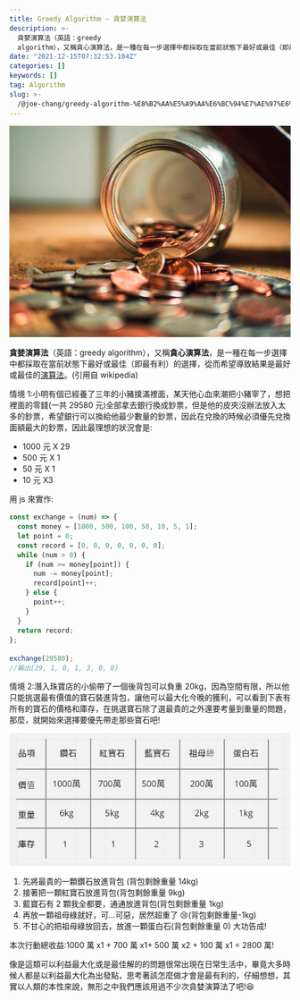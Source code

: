 ```yaml
---
title: Greedy Algorithm — 貪婪演算法
description: >-
  貪婪演算法（英語：greedy
  algorithm），又稱貪心演算法，是一種在每一步選擇中都採取在當前狀態下最好或最佳（即最有利）的選擇，從而希望導致結果是最好或最佳的演算法。(引用自wikipedia)
date: "2021-12-15T07:32:53.104Z"
categories: []
keywords: []
tag: Algorithm
slug: >-
  /@joe-chang/greedy-algorithm-%E8%B2%AA%E5%A9%AA%E6%BC%94%E7%AE%97%E6%B3%95-bf62d816b650
---
```


![](/img/1__KJEn3J7mgqHiu0sVC07__SA.jpeg)

**貪婪演算法**（英語：greedy algorithm），又稱**貪心演算法**，是一種在每一步選擇中都採取在當前狀態下最好或最佳（即最有利）的選擇，從而希望導致結果是最好或最佳的[演算法](https://zh.wikipedia.org/wiki/%E7%AE%97%E6%B3%95 "演算法")。(引用自 wikipedia)

情境 1:小明有個已經養了三年的小豬撲滿裡面，某天他心血來潮把小豬宰了，想把裡面的零錢(一共 29580 元)全部拿去銀行換成鈔票，但是他的皮夾沒辦法放入太多的鈔票，希望銀行可以換給他最少數量的鈔票，因此在兌換的時候必須優先兌換面額最大的鈔票，因此最理想的狀況會是:

- 1000 元 X 29
- 500 元 X 1
- 50 元 X 1
- 10 元 X3

用 js 來實作:

```javascript
const exchange = (num) => {
  const money = [1000, 500, 100, 50, 10, 5, 1];
  let point = 0;
  const record = [0, 0, 0, 0, 0, 0, 0];
  while (num > 0) {
    if (num >= money[point]) {
      num -= money[point];
      record[point]++;
    } else {
      point++;
    }
  }
  return record;
};

exchange(29580);
//輸出[29, 1, 0, 1, 3, 0, 0]
```

情境 2:潛入珠寶店的小偷帶了一個後背包可以負重 20kg，因為空間有限，所以他只能挑選最有價值的寶石裝進背包，讓他可以最大化今晚的獲利，可以看到下表有所有的寶石的價格和庫存，在挑選寶石除了選最貴的之外還要考量到重量的問題，那麼，就開始來選擇要優先帶走那些寶石吧!

![](/img/1__n7tGoyoo5A5HZj9jzHtnzw.png)

1.  先將最貴的一顆鑽石放進背包 (背包剩餘重量 14kg)
2.  接著把一顆紅寶石放進背包(背包剩餘重量 9kg)
3.  藍寶石有 2 顆我全都要，通通放進背包(背包剩餘重量 1kg)
4.  再放一顆祖母綠就好，可…可惡，居然超重了 😢(背包剩餘重量-1kg)
5.  不甘心的把祖母綠放回去，放進一顆蛋白石(背包剩餘重量 0) 大功告成!

本次行動總收益:1000 萬 x1 + 700 萬 x1+ 500 萬 x2 + 100 萬 x1 = 2800 萬!

像是這類可以利益最大化或是最佳解的的問題很常出現在日常生活中，畢竟大多時候人都是以利益最大化為出發點，思考著該怎麼做才會是最有利的，仔細想想，其實以人類的本性來說，無形之中我們應該用過不少次貪婪演算法了吧!😆
